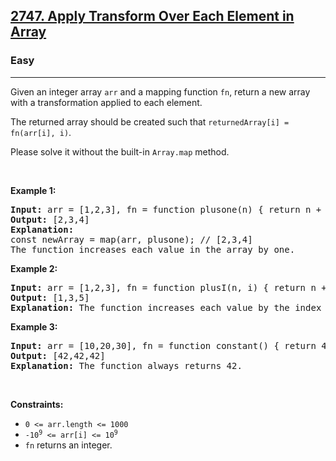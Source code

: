 <h2><a href="https://leetcode.com/problems/apply-transform-over-each-element-in-array">2747. Apply Transform Over Each Element in Array</a></h2><h3>Easy</h3><hr><p>Given an integer array <code>arr</code> and a mapping function <code>fn</code>, return a new array with a transformation applied to each element.</p>

<p>The returned array should be created such that <code>returnedArray[i] = fn(arr[i], i)</code>.</p>

<p>Please solve it without the built-in <code>Array.map</code> method.</p>

<p> </p>
<p><strong class="example">Example 1:</strong></p>

<pre>
<strong>Input:</strong> arr = [1,2,3], fn = function plusone(n) { return n + 1; }
<strong>Output:</strong> [2,3,4]
<strong>Explanation:</strong>
const newArray = map(arr, plusone); // [2,3,4]
The function increases each value in the array by one. 
</pre>

<p><strong class="example">Example 2:</strong></p>

<pre>
<strong>Input:</strong> arr = [1,2,3], fn = function plusI(n, i) { return n + i; }
<strong>Output:</strong> [1,3,5]
<strong>Explanation:</strong> The function increases each value by the index it resides in.
</pre>

<p><strong class="example">Example 3:</strong></p>

<pre>
<strong>Input:</strong> arr = [10,20,30], fn = function constant() { return 42; }
<strong>Output:</strong> [42,42,42]
<strong>Explanation:</strong> The function always returns 42.
</pre>

<p> </p>
<p><strong>Constraints:</strong></p>

<ul>
	<li><code>0 <= arr.length <= 1000</code></li>
	<li><code><font face="monospace">-10<sup>9</sup> <= arr[i] <= 10<sup>9</sup></font></code></li>
	<li><code>fn</code> returns an integer.</li>
</ul>
